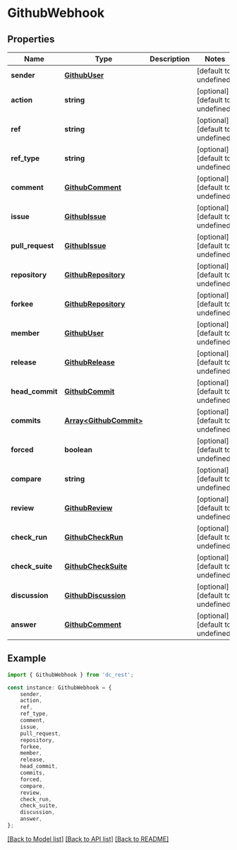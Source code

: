 # GithubWebhook


## Properties

Name | Type | Description | Notes
------------ | ------------- | ------------- | -------------
**sender** | [**GithubUser**](GithubUser.md) |  | [default to undefined]
**action** | **string** |  | [optional] [default to undefined]
**ref** | **string** |  | [optional] [default to undefined]
**ref_type** | **string** |  | [optional] [default to undefined]
**comment** | [**GithubComment**](GithubComment.md) |  | [optional] [default to undefined]
**issue** | [**GithubIssue**](GithubIssue.md) |  | [optional] [default to undefined]
**pull_request** | [**GithubIssue**](GithubIssue.md) |  | [optional] [default to undefined]
**repository** | [**GithubRepository**](GithubRepository.md) |  | [optional] [default to undefined]
**forkee** | [**GithubRepository**](GithubRepository.md) |  | [optional] [default to undefined]
**member** | [**GithubUser**](GithubUser.md) |  | [optional] [default to undefined]
**release** | [**GithubRelease**](GithubRelease.md) |  | [optional] [default to undefined]
**head_commit** | [**GithubCommit**](GithubCommit.md) |  | [optional] [default to undefined]
**commits** | [**Array&lt;GithubCommit&gt;**](GithubCommit.md) |  | [optional] [default to undefined]
**forced** | **boolean** |  | [optional] [default to undefined]
**compare** | **string** |  | [optional] [default to undefined]
**review** | [**GithubReview**](GithubReview.md) |  | [optional] [default to undefined]
**check_run** | [**GithubCheckRun**](GithubCheckRun.md) |  | [optional] [default to undefined]
**check_suite** | [**GithubCheckSuite**](GithubCheckSuite.md) |  | [optional] [default to undefined]
**discussion** | [**GithubDiscussion**](GithubDiscussion.md) |  | [optional] [default to undefined]
**answer** | [**GithubComment**](GithubComment.md) |  | [optional] [default to undefined]

## Example

```typescript
import { GithubWebhook } from 'dc_rest';

const instance: GithubWebhook = {
    sender,
    action,
    ref,
    ref_type,
    comment,
    issue,
    pull_request,
    repository,
    forkee,
    member,
    release,
    head_commit,
    commits,
    forced,
    compare,
    review,
    check_run,
    check_suite,
    discussion,
    answer,
};
```

[[Back to Model list]](../README.md#documentation-for-models) [[Back to API list]](../README.md#documentation-for-api-endpoints) [[Back to README]](../README.md)
